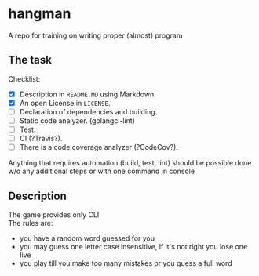 # hangman
A repo for training on writing proper (almost) program

## The task
Checklist:
- [x] Description in `README.MD` using Markdown.
- [x] An open License in `LICENSE`.
- [ ] Declaration of dependencies and building.
- [ ] Static code analyzer. (golangci-lint)
- [ ] Test.
- [ ] CI (?Travis?).
- [ ] There is a code coverage analyzer (?CodeCov?).

Anything that requires automation (build, test, lint) should be possible done w/o any additional steps or with one command in console

## Description
The game provides only CLI  
The rules are:
- you have a random word guessed for you
- you may guess one letter case insensitive, if it's not right you lose one live
- you play till you make too many mistakes or you guess a full word
